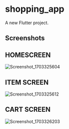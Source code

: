 # shopping_app

A new Flutter project.

## Screenshots

## HOMESCREEN

![Screenshot_1703325604](https://github.com/VYSHNAVKM/shopping_app/assets/129362435/03069e37-1f09-43cd-830a-57a77db12018)

## ITEM SCREEN

![Screenshot_1703325612](https://github.com/VYSHNAVKM/shopping_app/assets/129362435/169899ad-a1ad-4b34-b026-ea37341a2526)

## CART SCREEN

![Screenshot_1703326203](https://github.com/VYSHNAVKM/shopping_app/assets/129362435/88f58226-200c-460d-b50d-aead183a6c7d)












